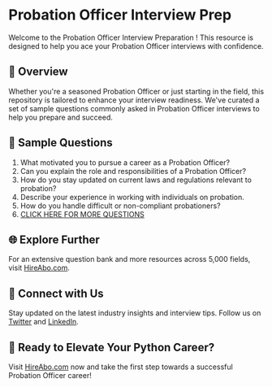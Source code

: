 # Probation Officer Interview Prep

Welcome to the Probation Officer Interview Preparation ! This resource is designed to help you ace your Probation Officer interviews with confidence.

## 🚀 Overview

Whether you're a seasoned Probation Officer or just starting in the field, this repository is tailored to enhance your interview readiness. We've curated a set of sample questions commonly asked in Probation Officer interviews to help you prepare and succeed.

## 📝 Sample Questions

1. What motivated you to pursue a career as a Probation Officer?
2. Can you explain the role and responsibilities of a Probation Officer?
3. How do you stay updated on current laws and regulations relevant to probation?
4. Describe your experience in working with individuals on probation.
5. How do you handle difficult or non-compliant probationers?
6. [CLICK HERE FOR MORE QUESTIONS](https://hireabo.com/job/9_3_24/Probation%20Officer)

## 🌐 Explore Further

For an extensive question bank and more resources across 5,000 fields, visit [HireAbo.com](https://www.hireabo.com).

## 📱 Connect with Us

Stay updated on the latest industry insights and interview tips. Follow us on [Twitter](https://twitter.com/hireabo) and [LinkedIn](https://www.linkedin.com/in/hire-abo-3609972a8/).

## 🚀 Ready to Elevate Your Python Career?

Visit [HireAbo.com](https://www.hireabo.com) now and take the first step towards a successful Probation Officer career!